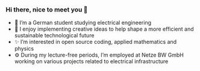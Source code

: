 ### Hi there, nice to meet you 👋

- 📖 I’m a German student studying electrical engineering
- 🌱 I enjoy implementing creative ideas to help shape a more efficient and sustainable technological future
- ✨ I’m interested in open source coding, applied mathematics and physics
- ⚙️ During my lecture-free periods, I’m employed at Netze BW GmbH working on various projects related to electrical infrastructure


<!--
**F-Klimas/F-Klimas** is a ✨ _special_ ✨ repository because its `README.md` (this file) appears on your GitHub profile.

Here are some ideas to get you started:

- 🔭 I’m currently working on ...
- 🌱 I’m currently learning ...
- 👯 I’m looking to collaborate on ...
- 🤔 I’m looking for help with ...
- 💬 Ask me about ...
- 📫 How to reach me: ...
- 😄 Pronouns: ...
- ⚡ Fun fact: ...
-->
